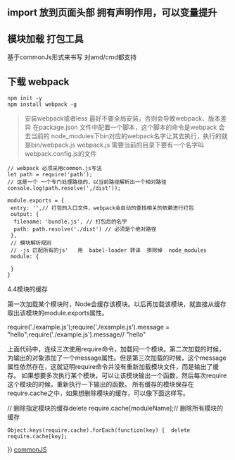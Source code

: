 ## import 放到页面头部 拥有声明作用，可以变量提升
## 模块加载  打包工具
 基于commonJs形式来书写  对amd/cmd都支持
## 下载 webpack
```
npm init -y
npm install webpack -g
```
> 安装webpack或者less 最好不要全局安装，否则会导致webpack、版本差异
> 在package.json 文件中配置一个脚本，这个脚本的命令是webpack  会去当前的 node_modules下bin对应的webpack名字让其去执行，执行的就是bin/webpack.js   webpack.js 需要当前的目录下要有一个名字叫webpack.config.js的文件

```
// webpack 必须采用common.js写法
let path = require('path'); 
// 这是一个 一个专门处理路径的，以当前路径解析出一个相对路径
console.log(path.resolve(',/dist'));

module.exports = {
 entry: '',// 打包的入口文件，webpack会自动的查找相关的依赖进行打包
 output: {
  filename: 'bundle.js', // 打包后的名字
  path: path.resolve('./dist') // 必须是个绝对路径
 },
 // 模块解析规则
 // -js 匹配所有的js'   用  babel-loader 转译  排除掉  node_modules
 module: {
  
 }
}
```

4.4模块的缓存

第一次加载某个模块时，Node会缓存该模块。以后再加载该模块，就直接从缓存取出该模块的module.exports属性。


require('./example.js');require('./example.js').message = "hello";require('./example.js').message// "hello"

上面代码中，连续三次使用require命令，加载同一个模块。第二次加载的时候，为输出的对象添加了一个message属性。但是第三次加载的时候，这个message属性依然存在，这就证明require命令并没有重新加载模块文件，而是输出了缓存。
如果想要多次执行某个模块，可以让该模块输出一个函数，然后每次require这个模块的时候，重新执行一下输出的函数。
所有缓存的模块保存在require.cache之中，如果想删除模块的缓存，可以像下面这样写。



// 删除指定模块的缓存delete require.cache[moduleName];// 删除所有模块的缓存
```
Object.keys(require.cache).forEach(function(key) {  delete require.cache[key];
```
})
[commonJS](http://www.php.cn/js-tutorial-387885.html)
